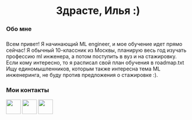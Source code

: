 <h1 align="center">Здрасте, Илья :)</h1>

###

<h3 align="left">Обо мне</h3>

###

<p align="left">Всем привет! Я начинающий ML engineer, и мое обучение идет прямо сейчас! Я обычный 10-классник из Москвы, планирую весь год изучать профессию ml инженера, а потом поступить в вуз и на стажировку.
Если кому интересно, то я расписал свой план обучения в roadmap.txt
Ищу единомышленников, которым также интересна тема ML инженеринга, не буду против предложения о стажировке :).</p>

###
<h3 align="left">Мои контакты</h3>

[<img src="https://raw.githubusercontent.com/Raymo111/Raymo111/master/socials/linkedin.png" height="40em" align="center"/>](https://www.linkedin.com/in/ilia-korzun-96b649302/)
[<img src="https://raw.githubusercontent.com/Raymo111/Raymo111/master/socials/twitter.svg" height="40em" align="center"/>](https://linkedin.com/in/ilia-korzun-96b649302/)
[<img src="https://raw.githubusercontent.com/Raymo111/Raymo111/master/socials/instagram.svg" height="40em" align="center"/>](https://instagram.com/Raymo111)


